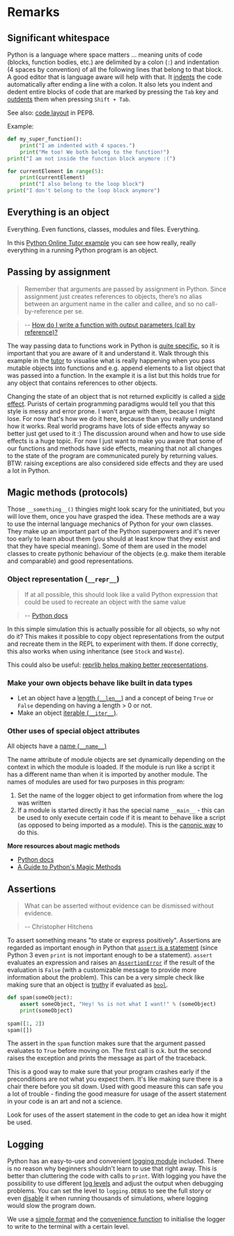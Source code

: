 # Remarks

## Significant whitespace

Python is a language where space matters ... meaning  units of code (blocks, function bodies, etc.) are delimited by a colon (`:`) and indentation (4 spaces by convention) of all the following lines that belong to that block. A good editor that is language aware will help with that. It [indents](http://www.diveintopython.net/getting_to_know_python/indenting_code.html) the code automatically after ending a line with a colon. It also lets you indent and dedent entire blocks of code that are marked by pressing the `Tab` key and [outdents](https://www.jetbrains.com/pycharm/webhelp/changing-indentation.html?) them when pressing `Shift + Tab`. 

See also: [code layout](https://www.python.org/dev/peps/pep-0008/#code-lay-out) in PEP8.

Example:

```python
def my_super_function():
    print("I am indented with 4 spaces.")
    print("Me too! We both belong to the function!")
print("I am not inside the function block anymore :(")

for currentElement in range(5):
    print(currentElement)
    print("I also belong to the loop block")
print("I don't belong to the loop block anymore")
```

## **Everything** is an object

Everything. Even functions, classes, modules and files. Everything.

In this [Python Online Tutor example](http://goo.gl/Yqt7hL) you can see how really, really everything in a running Python program is an object.

## Passing by assignment

> Remember that arguments are passed by assignment in Python. Since assignment just creates references to objects, there’s no alias between an argument name in the caller and callee, and so no call-by-reference per se.

> -- [How do I write a function with output parameters (call by reference)?](https://docs.python.org/3.5/faq/programming.html#how-do-i-write-a-function-with-output-parameters-call-by-reference)

The way passing data to functions work in Python is [quite specific](https://jeffknupp.com/blog/2012/11/13/is-python-callbyvalue-or-callbyreference-neither/), so it is important that you are aware of it and understand it. Walk through this example in the [tutor](http://goo.gl/MeBNPV) to visualise what is really happening when you pass mutable objects into functions and e.g. append elements to a list object that was passed into a function. In the example it is a list but this holds true for any object that contains references to other objects.

Changing the state of an object that is not returned explicitly is called a [side effect](https://goo.gl/3n4nXW). Purists of certain programming paradigms would tell you that this style is messy and error prone. I won't argue with them, because I might lose. For now that's how we do it here, because than you really understand how it works. Real world programs have lots of side effects anyway so better just get used to it :) The discussion around when and how to use side effects is a huge topic. For now I just want to make you aware that some of our functions and methods have side effects, meaning that not all changes to the state of the program are communicated purely by returning values. BTW: raising exceptions are also considered side effects and they are used a lot in Python.

## Magic methods (protocols)

Those `__something__()` thingies might look scary for the uninitiated, but you will love them, once you have grasped the idea. These methods are a way to use the internal language mechanics of Python for your own classes. They make up an important part of the Python superpowers and it's never too early to learn about them (you should at least know that they exist and that they have special meaning). Some of them are used in the model classes to create pythonic behaviour of the objects (e.g. make them iterable and comparable) and good representations.

### Object representation (`__repr__`)

> If at all possible, this should look like a valid Python expression that could be used to recreate an object with the same value

> -- [Python docs](https://docs.python.org/3/reference/datamodel.html?highlight=__repr__#object.__repr__)

In this simple simulation this is actually possible for all objects, so why not do it? This makes it possible to copy object representations from the output and recreate them in the REPL to experiment with them. If done correctly, this also works when using inheritance (see `Stock` and `Waste`).

This could also be useful: [reprlib helps making better representations](https://docs.python.org/3.5/library/reprlib.html).

### Make your own objects behave like built in data types

* Let an object have a [length (`__len__`)](https://docs.python.org/2/reference/datamodel.html#object.__len__) and a concept of being `True` or `False` depending on having a length > 0 or not.
* Make an object [iterable (`__iter__`)](https://docs.python.org/2/reference/datamodel.html#object.__iter__).

### Other uses of special object attributes

All objects have a [name (`__name__`)](https://docs.python.org/2/library/stdtypes.html?highlight=__name__#class.__name__)

The name attribute of module objects are set dynamically depending on the context in which the module is loaded. If the module is run like a script it has a different name than when it is imported by another module. The names of modules are used for two purposes in this program:

1. Set the name of the logger object to get information from where the log was written
1. If a module is started directly it has the special name `__main__` - this can be used to only execute certain code if it is meant to behave like a script (as opposed to being imported as a module). This is the [canonic way](https://docs.python.org/3/library/__main__.html) to do this. 

**More resources about magic methods**

* [Python docs](https://docs.python.org/3/reference/datamodel.html?highlight=__repr__#special-method-names)
* [A Guide to Python's Magic Methods](http://www.rafekettler.com/magicmethods.html)

## Assertions

> What can be asserted without evidence can be dismissed without evidence.

> -- Christopher Hitchens

To assert something means "to state or express positively". Assertions are regarded as important enough in Python that [`assert` is a statement](https://docs.python.org/3/reference/simple_stmts.html#the-assert-statement) (since Python 3 even `print` is not important enough to be a statement). `assert` evaluates an expression and raises an [`AssertionError`](https://docs.python.org/3/library/exceptions.html?highlight=assert#AssertionError) if the result of the evaluation is `False` (with a customizable message to provide more information about the problem). This can be a very simple check like making sure that an object is [truthy](https://docs.python.org/3/library/stdtypes.html#truth) if evaluated as [`bool`](https://docs.python.org/3/library/functions.html#bool). 

```Python
def spam(someObject):
    assert someObject, "Hey! %s is not what I want!" % (someObject)
    print(someObject)
    
spam([1, 2])
spam([])
```

The assert in the `spam` function makes sure that the argument passed evaluates to `True` before moving on. The first call is o.k. but the second raises the exception and prints the message as part of the traceback.

This is a good way to make sure that your program crashes early if the preconditions are not what you expect them. It's like making sure there is a chair there before you sit down. Used with good measure this can safe you a lot of trouble - finding the good measure for usage of the assert statement in your code is an art and not a science.

Look for uses of the assert statement in the code to get an idea how it might be used.

## Logging

Python has an easy-to-use and convenient [logging module](https://docs.python.org/3.5/library/logging.html) included. There is no reason why beginners shouldn't learn to use that right away. This is better than cluttering the code with calls to `print`. With logging you have the possibility to use different [log levels](https://docs.python.org/3.5/library/logging.html) and adjust the output when debugging problems. You can set the level to `logging.DEBUG` to see the full story or even [disable](https://docs.python.org/2/library/logging.html#logging.disable) it when running thousands of simulations, where logging would slow the program down.

We use a [simple format](https://docs.python.org/3.5/library/logging.html#logrecord-attributes) and the [convenience function](https://docs.python.org/3.5/library/logging.html#logging.basicConfig) to initialise the logger to write to the terminal with a certain level.
